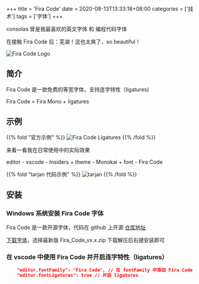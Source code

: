 +++
title = 'Fira Code'
date = 2020-08-13T13:33:18+08:00
categories = ['技术']
tags = ['字体']
+++

consolas 曾是我最喜欢的英文字体 和 编程代码字体

在接触 Fira Code 后：芜湖！这也太爽了，so beautiful！

![Fira Code Logo](https://raw.githubusercontent.com/tonsky/FiraCode/e2ae5061fdb835829b26fa2312fc9ba74b7d42c4/extras/logo.svg)

<!--more-->

## 简介

Fira Code 是一款免费的等宽字体，支持连字特性（ligatures)

Fira Code = Fira Mono + ligatures

## 示例

{{% fold "官方示例" %}}
![Fira Code Ligatures](https://raw.githubusercontent.com/tonsky/FiraCode/master/extras/ligatures.png)
{{% /fold %}}

来看一看我在日常使用中的实际效果

editor - vscode - Insiders +  theme - Monokai + font - Fira Code

{{% fold "tarjan 代码示例" %}}
![tarjan](/images/Fira_Code_example.png)
{{% /fold %}}

## 安装

### Windows 系统安装 Fira Code 字体

Fira Code 是一款开源字体，代码在 github 上开源 [仓库地址](https://github.com/tonsky/FiraCode)

[下载字体](https://github.com/tonsky/FiraCode/releases)，选择最新版 Fira_Code_vx.x.zip 下载解压后右键安装即可

### 在 vscode 中使用 Fira Code 并开启连字特性（ligatures）

```json
    "editor.fontFamily": "Fira Code", // 在 fontFamily 中添加 Fira Code
    "editor.fontLigatures": true // 开启 ligatures
```